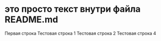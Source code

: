 # это просто текст внутри файла README.md
Первая строка
Тестовая строка 1
Тестовая строка 2
Тестовая строка 4
